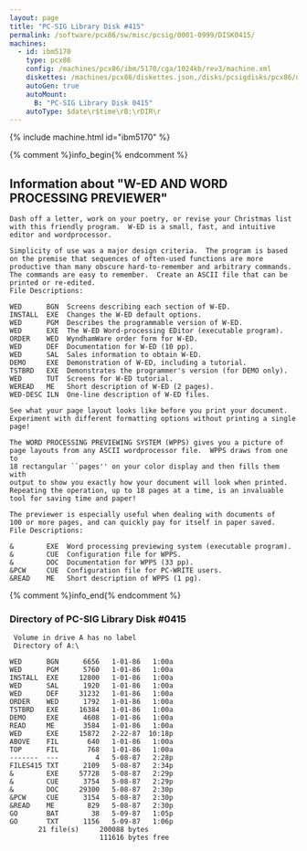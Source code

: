```yaml
---
layout: page
title: "PC-SIG Library Disk #415"
permalink: /software/pcx86/sw/misc/pcsig/0001-0999/DISK0415/
machines:
  - id: ibm5170
    type: pcx86
    config: /machines/pcx86/ibm/5170/cga/1024kb/rev3/machine.xml
    diskettes: /machines/pcx86/diskettes.json,/disks/pcsigdisks/pcx86/diskettes.json
    autoGen: true
    autoMount:
      B: "PC-SIG Library Disk 0415"
    autoType: $date\r$time\rB:\rDIR\r
---
```


{% include machine.html id="ibm5170" %}

{% comment %}info_begin{% endcomment %}

## Information about "W-ED AND WORD PROCESSING PREVIEWER"

    Dash off a letter, work on your poetry, or revise your Christmas list
    with this friendly program.  W-ED is a small, fast, and intuitive
    editor and wordprocessor.
    
    Simplicity of use was a major design criteria.  The program is based
    on the premise that sequences of often-used functions are more
    productive than many obscure hard-to-remember and arbitrary commands.
    The commands are easy to remember.  Create an ASCII file that can be
    printed or re-edited.
    File Descriptions:
    
    WED      BGN  Screens describing each section of W-ED.
    INSTALL  EXE  Changes the W-ED default options.
    WED      PGM  Describes the programmable version of W-ED.
    WED      EXE  The W-ED Word-processing EDitor (executable program).
    ORDER    WED  WyndhamWare order form for W-ED.
    WED      DEF  Documentation for W-ED (10 pp).
    WED      SAL  Sales information to obtain W-ED.
    DEMO     EXE  Demonstration of W-ED, including a tutorial.
    TSTBRD   EXE  Demonstrates the programmer's version (for DEMO only).
    WED      TUT  Screens for W-ED tutorial.
    WEREAD   ME   Short description of W-ED (2 pages).
    WED-DESC ILN  One-line description of W-ED files.
    
    See what your page layout looks like before you print your document.
    Experiment with different formatting options without printing a single
    page!
    
    The WORD PROCESSING PREVIEWING SYSTEM (WPPS) gives you a picture of
    page layouts from any ASCII wordprocessor file.  WPPS draws from one to
    18 rectangular ``pages'' on your color display and then fills them with
    output to show you exactly how your document will look when printed.
    Repeating the operation, up to 18 pages at a time, is an invaluable
    tool for saving time and paper!
    
    The previewer is especially useful when dealing with documents of
    100 or more pages, and can quickly pay for itself in paper saved.
    File Descriptions:
    
    &        EXE  Word processing previewing system (executable program).
    &        CUE  Configuration file for WPPS.
    &        DOC  Documentation for WPPS (33 pp).
    &PCW     CUE  Configuration file for PC-WRITE users.
    &READ    ME   Short description of WPPS (1 pg).
{% comment %}info_end{% endcomment %}


### Directory of PC-SIG Library Disk #0415

     Volume in drive A has no label
     Directory of A:\

    WED      BGN      6656   1-01-86   1:00a
    WED      PGM      5760   1-01-86   1:00a
    INSTALL  EXE     12800   1-01-86   1:00a
    WED      SAL      1920   1-01-86   1:00a
    WED      DEF     31232   1-01-86   1:00a
    ORDER    WED      1792   1-01-86   1:00a
    TSTBRD   EXE     16384   1-01-86   1:00a
    DEMO     EXE      4608   1-01-86   1:00a
    READ     ME       3584   1-01-86   1:00a
    WED      EXE     15872   2-22-87  10:18p
    ABOVE    FIL       640   1-01-86   1:00a
    TOP      FIL       768   1-01-86   1:00a
    -------  ---         4   5-08-87   2:28p
    FILES415 TXT      2109   5-08-87   2:34p
    &        EXE     57728   5-08-87   2:29p
    &        CUE      3754   5-08-87   2:29p
    &        DOC     29300   5-08-87   2:30p
    &PCW     CUE      3154   5-08-87   2:30p
    &READ    ME        829   5-08-87   2:30p
    GO       BAT        38   5-09-87   1:05p
    GO       TXT      1156   5-09-87   1:06p
           21 file(s)     200088 bytes
                          111616 bytes free

